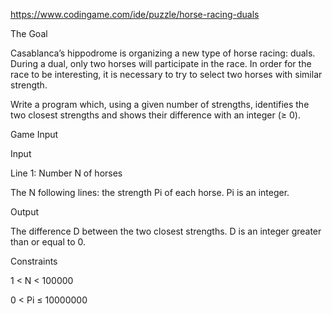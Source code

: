 https://www.codingame.com/ide/puzzle/horse-racing-duals


The Goal

Casablanca’s hippodrome is organizing a new type of horse racing: duals. During a dual, only two horses will participate in the race. In order for the race to be interesting, it is necessary to try to select two horses with similar strength.

Write a program which, using a given number of strengths, identifies the two closest strengths and shows their difference with an integer (≥ 0).


Game Input

Input

Line 1: Number N of horses

The N following lines: the strength Pi of each horse. Pi is an integer.


Output

The difference D between the two closest strengths. D is an integer greater than or equal to 0.


Constraints

1 < N  < 100000

0 < Pi ≤ 10000000
